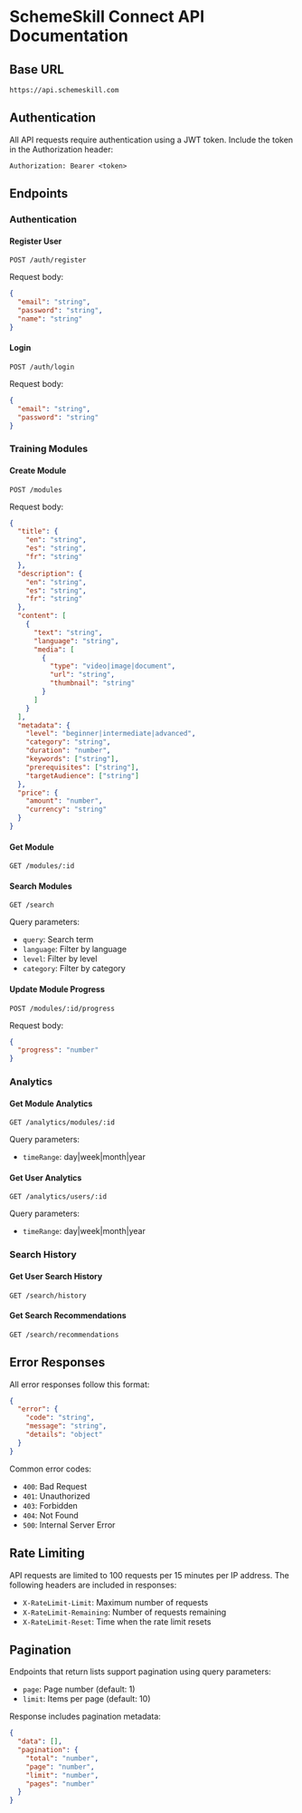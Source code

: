 # SchemeSkill Connect API Documentation

## Base URL
```
https://api.schemeskill.com
```

## Authentication
All API requests require authentication using a JWT token. Include the token in the Authorization header:
```
Authorization: Bearer <token>
```

## Endpoints

### Authentication

#### Register User
```http
POST /auth/register
```
Request body:
```json
{
  "email": "string",
  "password": "string",
  "name": "string"
}
```

#### Login
```http
POST /auth/login
```
Request body:
```json
{
  "email": "string",
  "password": "string"
}
```

### Training Modules

#### Create Module
```http
POST /modules
```
Request body:
```json
{
  "title": {
    "en": "string",
    "es": "string",
    "fr": "string"
  },
  "description": {
    "en": "string",
    "es": "string",
    "fr": "string"
  },
  "content": [
    {
      "text": "string",
      "language": "string",
      "media": [
        {
          "type": "video|image|document",
          "url": "string",
          "thumbnail": "string"
        }
      ]
    }
  ],
  "metadata": {
    "level": "beginner|intermediate|advanced",
    "category": "string",
    "duration": "number",
    "keywords": ["string"],
    "prerequisites": ["string"],
    "targetAudience": ["string"]
  },
  "price": {
    "amount": "number",
    "currency": "string"
  }
}
```

#### Get Module
```http
GET /modules/:id
```

#### Search Modules
```http
GET /search
```
Query parameters:
- `query`: Search term
- `language`: Filter by language
- `level`: Filter by level
- `category`: Filter by category

#### Update Module Progress
```http
POST /modules/:id/progress
```
Request body:
```json
{
  "progress": "number"
}
```

### Analytics

#### Get Module Analytics
```http
GET /analytics/modules/:id
```
Query parameters:
- `timeRange`: day|week|month|year

#### Get User Analytics
```http
GET /analytics/users/:id
```
Query parameters:
- `timeRange`: day|week|month|year

### Search History

#### Get User Search History
```http
GET /search/history
```

#### Get Search Recommendations
```http
GET /search/recommendations
```

## Error Responses

All error responses follow this format:
```json
{
  "error": {
    "code": "string",
    "message": "string",
    "details": "object"
  }
}
```

Common error codes:
- `400`: Bad Request
- `401`: Unauthorized
- `403`: Forbidden
- `404`: Not Found
- `500`: Internal Server Error

## Rate Limiting

API requests are limited to 100 requests per 15 minutes per IP address. The following headers are included in responses:
- `X-RateLimit-Limit`: Maximum number of requests
- `X-RateLimit-Remaining`: Number of requests remaining
- `X-RateLimit-Reset`: Time when the rate limit resets

## Pagination

Endpoints that return lists support pagination using query parameters:
- `page`: Page number (default: 1)
- `limit`: Items per page (default: 10)

Response includes pagination metadata:
```json
{
  "data": [],
  "pagination": {
    "total": "number",
    "page": "number",
    "limit": "number",
    "pages": "number"
  }
}
``` 